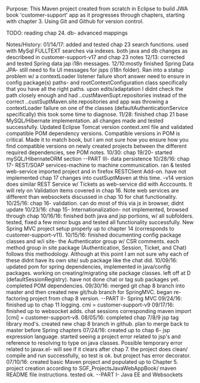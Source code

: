 Purpose: This Maven project created from scratch in Eclipse to build JWA book 'customer-support' app as it progresses through chapters, starting with chapter 3. Using Git and Github for version control.

TODO:
reading chap 24. db- advanced mappings

Notes/History:
01/14/17: added and tested chap 23 search functions.  used with MySql FULLTEXT searches via indexes.  both java and db changes as describeed in customer-support-v17 and chap 23 notes
12/13: corrected and tested Spring data jap i18n messages.
12/10:mostly finished Spring Data JPA- still need to fix UI messages for jsps (i18n folder).  Ran into a statup problem w/ a contextLoader listener failure
  short answer need to ensure in config package(s) paths- and rootContextConfiguration class specifically that you have all the right paths.  upon edits/adaptation
  I didnt check the path closely enough and had ..custMavenSupt.repositories instead of the correct ..custSuptMaven.site.repositories and app was throwing
  a contextLoader failure on one of the classes (defaultAuthenticationService specifically) this took some time to diagnose.
11/28: finished chap 21 base MySQL/Hibernate implementation.  all changes made and tested successfully.  Updated Eclipse Tomcat version context.xml file and validated compatible POM dependency versions.  Compatible versions in POM is critical.  Made it to match book, but I am not sure how you ensure how you find compatible versions on newly created projects between the different required dependencies, see POM notes.
10/30: chap 19/20- started mySQL/HibernateORM section
--PART III- data persistence
10/28/16: chap 17- REST/SOAP services-machine to machine communication.  ran & tested web-service imported project and in firefox RESTClient Add-on.  have not implemented chap 17 changes into custSuptMaven at this time.  -v14 version does similar REST Service w/ Tickets as web-service did with Acccounts. It will rely on Validation items covered in chap 16.  Note web services are different than websockets discussed in chap 10 for chat functionality.
10/25/16: chap 16- validation.  can do most of this via js in browser,  didnt update
10/23/16: chap 15- Internationalization- not implemented,  browsed through chap
10/16/16: finished both java and jsp portions, w/ all subfolders.  tested, fixed a few minor bugs and tested all functionality successfully.  New
 Spring MVC project setup properly up to chapter 14 (corresponds to customer-support-v11).
10/15/16: finished documenting config package classes and w/i site- the Authenticator group w/ CSR comments.  each method group in site package 
  (Authentication, Session, Ticket, and Chat) follows this methodology.  Although at this point I am not sure why each of these didnt have its own
  site/ sub package like the chat did.
10/09/16: updated pom for spring dependencies, implemented in java/config packages.  working on creating/migrating site package classes.  left off at D
  (defaultSessionRegistry).  have not done chat or tag sub packages yet. completed POM dependencies.
09/30/16: merged git chap 8 branch into master and then created new git/hub branch for SpringMVC.  began re-factoring project from chap 8 version.
--PART II- Spring MVC
09/24/16: finished up to chap 11 logging.  cmi = customer-support-v9
09/17/16: finished up to websocket adds.  chat sessions corresponding maven import [cmi] = customer-support-v8.
08/05/16: completed chap 7/8/9 jsp tag library mod's.  created new chap 8 branch in github.  plan to merge back to master before Spring chapters
07/24/16: created up to chap 6- jsp expression language.  started seeing a project error related to jsp's and reference to resolving to 
  type on java classes.  Possible temporary error related to javax.el- will see if it clears after chap 7. the project does clean/ 	compile and 
  run successfully, so test is ok.  but project has error decorator.
07/10/16: created basic Maven project and populated  up to Chapter 5.  project creation according to SGF_ProjectsJavaWebAppBook/ maven README file instructions. tested ok.
--PART I- Java EE and Websockets